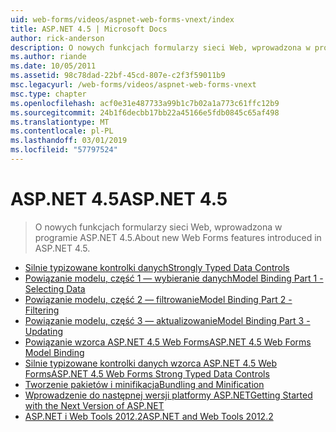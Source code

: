 ```yaml
---
uid: web-forms/videos/aspnet-web-forms-vnext/index
title: ASP.NET 4.5 | Microsoft Docs
author: rick-anderson
description: O nowych funkcjach formularzy sieci Web, wprowadzona w programie ASP.NET 4.5.
ms.author: riande
ms.date: 10/05/2011
ms.assetid: 98c78dad-22bf-45cd-807e-c2f3f59011b9
msc.legacyurl: /web-forms/videos/aspnet-web-forms-vnext
msc.type: chapter
ms.openlocfilehash: acf0e31e487733a99b1c7b02a1a773c61ffc12b9
ms.sourcegitcommit: 24b1f6decbb17bb22a45166e5fdb0845c65af498
ms.translationtype: MT
ms.contentlocale: pl-PL
ms.lasthandoff: 03/01/2019
ms.locfileid: "57797524"
---
```

<a name="aspnet-45"></a><span data-ttu-id="98151-103">ASP.NET 4.5</span><span class="sxs-lookup"><span data-stu-id="98151-103">ASP.NET 4.5</span></span>
====================
> <span data-ttu-id="98151-104">O nowych funkcjach formularzy sieci Web, wprowadzona w programie ASP.NET 4.5.</span><span class="sxs-lookup"><span data-stu-id="98151-104">About new Web Forms features introduced in ASP.NET 4.5.</span></span>


- [<span data-ttu-id="98151-105">Silnie typizowane kontrolki danych</span><span class="sxs-lookup"><span data-stu-id="98151-105">Strongly Typed Data Controls</span></span>](aspnet-vnext-videos-strongly-typed-data-controls.md)
- [<span data-ttu-id="98151-106">Powiązanie modelu, część 1 — wybieranie danych</span><span class="sxs-lookup"><span data-stu-id="98151-106">Model Binding Part 1 - Selecting Data</span></span>](aspnet-vnext-videos-model-binding-part-1-selecting-data.md)
- [<span data-ttu-id="98151-107">Powiązanie modelu, część 2 — filtrowanie</span><span class="sxs-lookup"><span data-stu-id="98151-107">Model Binding Part 2 - Filtering</span></span>](aspnet-vnext-videos-model-binding-part-2-filtering.md)
- [<span data-ttu-id="98151-108">Powiązanie modelu, część 3 — aktualizowanie</span><span class="sxs-lookup"><span data-stu-id="98151-108">Model Binding Part 3 - Updating</span></span>](aspnet-vnext-videos-model-binding-part-3-updating.md)
- [<span data-ttu-id="98151-109">Powiązanie wzorca ASP.NET 4.5 Web Forms</span><span class="sxs-lookup"><span data-stu-id="98151-109">ASP.NET 4.5 Web Forms Model Binding</span></span>](aspnet-45-web-forms-model-binding.md)
- [<span data-ttu-id="98151-110">Silnie typizowane kontrolki danych wzorca ASP.NET 4.5 Web Forms</span><span class="sxs-lookup"><span data-stu-id="98151-110">ASP.NET 4.5 Web Forms Strong Typed Data Controls</span></span>](aspnet-45-web-forms-strong-typed-data-controls.md)
- [<span data-ttu-id="98151-111">Tworzenie pakietów i minifikacja</span><span class="sxs-lookup"><span data-stu-id="98151-111">Bundling and Minification</span></span>](aspnet-vnext-videos-bundling-and-minification.md)
- [<span data-ttu-id="98151-112">Wprowadzenie do następnej wersji platformy ASP.NET</span><span class="sxs-lookup"><span data-stu-id="98151-112">Getting Started with the Next Version of ASP.NET</span></span>](getting-started-with-the-next-version-of-aspnet.md)
- [<span data-ttu-id="98151-113">ASP.NET i Web Tools 2012.2</span><span class="sxs-lookup"><span data-stu-id="98151-113">ASP.NET and Web Tools 2012.2</span></span>](aspnet-and-web-tools-20122.md)
